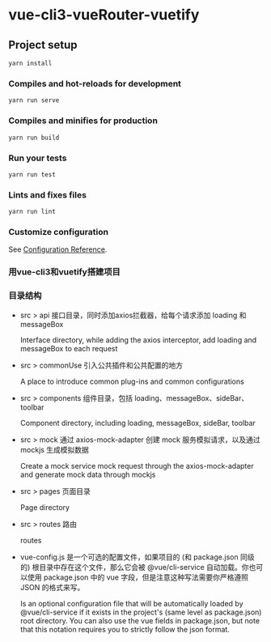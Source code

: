 # vue-cli3-vueRouter-vuetify

## Project setup
```
yarn install
```

### Compiles and hot-reloads for development
```
yarn run serve
```

### Compiles and minifies for production
```
yarn run build
```

### Run your tests
```
yarn run test
```

### Lints and fixes files
```
yarn run lint
```

### Customize configuration
See [Configuration Reference](https://cli.vuejs.org/config/).

### 用vue-cli3和vuetify搭建项目

### 目录结构
* src > api
    接口目录，同时添加axios拦截器，给每个请求添加 loading 和 messageBox

    Interface directory, while adding the axios interceptor, add loading and messageBox to each request
* src > commonUse
    引入公共插件和公共配置的地方

    A place to introduce common plug-ins and common configurations
* src > components
    组件目录，包括 loading、messageBox、sideBar、toolbar

    Component directory, including loading, messageBox, sideBar, toolbar
* src > mock
    通过 axios-mock-adapter 创建 mock 服务模拟请求，以及通过 mockjs 生成模拟数据

    Create a mock service mock request through the axios-mock-adapter and generate mock data through mockjs
* src > pages
    页面目录

    Page directory
* src > routes
    路由

    routes
* vue-config.js
    是一个可选的配置文件，如果项目的 (和 package.json 同级的) 根目录中存在这个文件，那么它会被 @vue/cli-service 自动加载。你也可以使用 package.json 中的 vue 字段，但是注意这种写法需要你严格遵照 JSON 的格式来写。

    Is an optional configuration file that will be automatically loaded by @vue/cli-service if it exists in the project's (same level as package.json) root directory. You can also use the vue fields in package.json, but note that this notation requires you to strictly follow the json format.